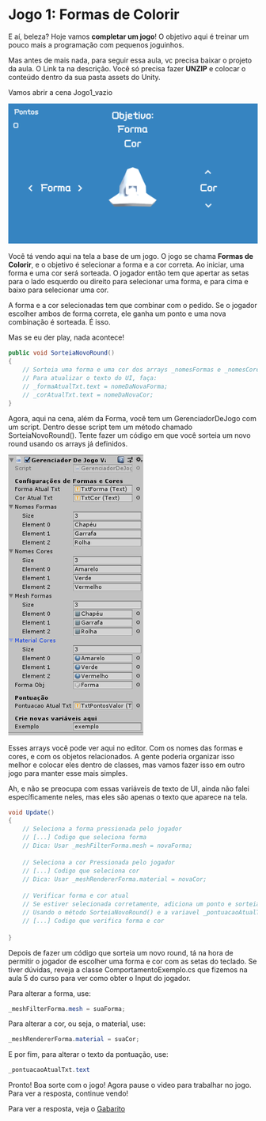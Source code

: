# Jogo 1: Formas de Colorir

E aí, beleza? Hoje vamos __completar um jogo__! O objetivo aqui é treinar um pouco mais a programação com pequenos joguinhos.

Mas antes de mais nada, para seguir essa aula, vc precisa baixar o projeto da aula. O Link ta na descrição. Você só precisa fazer __UNZIP__ e colocar o conteúdo dentro da sua pasta assets do Unity.

Vamos abrir a cena Jogo1_vazio

![FormasDeColorir](colorir.png)

Você tá vendo aqui na tela a base de um jogo. O jogo se chama __Formas de Colorir__, e o objetivo é selecionar a forma e a cor correta. Ao iniciar, uma forma e uma cor será sorteada. O jogador então tem que apertar as setas para o lado esquerdo ou direito para selecionar uma forma, e para cima e baixo para selecionar uma cor.

A forma e a cor selecionadas tem que combinar com o pedido. Se o jogador escolher ambos de forma correta, ele ganha um ponto e uma nova combinação é sorteada. É isso.

Mas se eu der play, nada acontece! 

```cs
public void SorteiaNovoRound()
{
    // Sorteia uma forma e uma cor dos arrays _nomesFormas e _nomesCores
    // Para atualizar o texto do UI, faça:
    // _formaAtualTxt.text = nomeDaNovaForma;
    // _corAtualTxt.text = nomeDaNovaCor;
}
```

Agora, aqui na cena, além da Forma, você tem um GerenciadorDeJogo com um script. Dentro desse script tem um método chamado SorteiaNovoRound(). Tente fazer um código em que você sorteia um novo round usando os arrays já definidos. 

![ArraysEditor](ArraysEditor.png)

Esses arrays você pode ver aqui no editor. Com os nomes das formas e cores, e com os objetos relacionados. A gente poderia organizar isso melhor e colocar eles dentro de classes, mas vamos fazer isso em outro jogo para manter esse mais simples.

Ah, e não se preocupa com essas variáveis de texto de UI, ainda não falei específicamente neles, mas eles são apenas o texto que aparece na tela.

```cs
void Update()
{
    // Seleciona a forma pressionada pelo jogador
    // [...] Codigo que seleciona forma
    // Dica: Usar _meshFilterForma.mesh = novaForma;

    // Seleciona a cor Pressionada pelo jogador
    // [...] Codigo que seleciona cor
    // Dica: Usar _meshRendererForma.material = novaCor;

    // Verificar forma e cor atual
    // Se estiver selecionada corretamente, adiciona um ponto e sorteia novo round
    // Usando o método SorteiaNovoRound() e a variavel _pontuacaoAtualTxt, que é o texto da pontuação
    // [...] Codigo que verifica forma e cor

}
```

Depois de fazer um código que sorteia um novo round, tá na hora de permitir o jogador de escolher uma forma e cor com as setas do teclado. Se tiver dúvidas, reveja a classe ComportamentoExemplo.cs que fizemos na aula 5 do curso para ver como obter o Input do jogador.

Para alterar a forma, use:

```cs
_meshFilterForma.mesh = suaForma;
```

Para alterar a cor, ou seja, o material, use:

```cs
_meshRendererForma.material = suaCor;
```

E por fim, para alterar o texto da pontuação, use:

```cs
_pontuacaoAtualTxt.text
```

Pronto! Boa sorte com o jogo! Agora pause o video para trabalhar no jogo. Para ver a resposta, continue vendo!

Para ver a resposta, veja o [Gabarito](Gabarito)